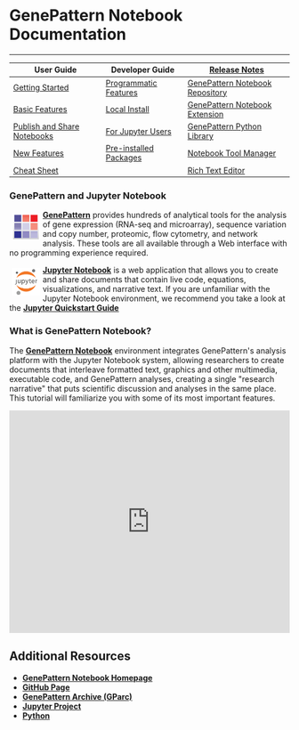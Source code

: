 
# GenePattern Notebook Documentation

---

|User Guide|Developer Guide|[Release Notes](releases/)|
|--|--|--|
|[Getting Started](getting-started/)|[Programmatic Features](programmatic/)|[GenePattern Notebook Repository](releases/#genepattern-notebook-repository)|
|[Basic Features](basic-features/)|[Local Install](local-installation/)|[GenePattern Notebook Extension](releases/#genepattern-notebook-extension)|
|[Publish and Share Notebooks](publish/)|[For Jupyter Users](jupyter-users)|[GenePattern Python Library](releases/#genepattern-python-library)|
|[New Features](new-features/)|[Pre-installed Packages](packages/)|[Notebook Tool Manager](releases/#notebook-tool-manager)||
|[Cheat Sheet](cheat-sheet/)||[Rich Text Editor](releases/#rich-text-editor)||

### GenePattern and Jupyter Notebook

<a href="http://genepattern.org"><img src="img/genepattern.png" width=50px style="float: left; margin: 5px;"></a> [**GenePattern**](https://genepattern.org) provides hundreds of analytical tools for the analysis of gene expression (RNA-seq and microarray), sequence variation and copy number, proteomic, flow cytometry, and network analysis. These tools are all available through a Web interface with no programming experience required.

<a href="https://jupyter.org"><img src="img/jupyter.png" width=50px style="float: left; margin: 5px;"></a> [**Jupyter Notebook**](https://jupyter.org) is a web application that allows you to create and share documents that contain live code, equations, visualizations, and narrative text. If you are unfamiliar with the Jupyter Notebook environment, we recommend you take a look at the [**Jupyter Quickstart Guide**](https://jupyter.readthedocs.io/en/latest/content-quickstart.html)

### What is GenePattern Notebook?

The [**GenePattern Notebook**](http://genepattern-notebook.org) environment integrates GenePattern's analysis platform with the Jupyter Notebook system, allowing researchers to create documents that interleave formatted text, graphics and other multimedia, executable code, and GenePattern analyses, creating a single "research narrative" that puts scientific discussion and analyses in the same place. This tutorial will familiarize you with some of its most important features.

<iframe width="100%" height="400px" src="https://www.youtube.com/embed/8npzyGLpUHU" frameborder="0" allowfullscreen="" align="center"></iframe>

## Additional Resources

- [**GenePattern Notebook Homepage**](https://genepattern-notebook.org)
- [**GitHub Page**](https://github.com/genepattern/genepattern-notebook)
- [**GenePattern Archive (GParc)**](http://www.gparc.org/)
- [**Jupyter Project**](http://jupyter.org/)
- [**Python**](https://www.python.org/)

<!--
|[![genepattern](img/genepattern.png) GenePattern Notebook Homepage](https://genepattern-notebook.org)|[![github](img/github.png) **GitHub Page**](https://github.com/genepattern/genepattern-notebook)|
|-|-|
|[![gparc](img/gparc.png) **GenePattern Archive (GParc)**](http://www.gparc.org/)|[![jupyter](img/jupyter.png) **Jupyter Project**](http://jupyter.org/)|
|[![python](img/python.png) **Python**](https://www.python.org/)|

- [**Contact**](contact/)
- [**FAQ**](faq/)ls
-->